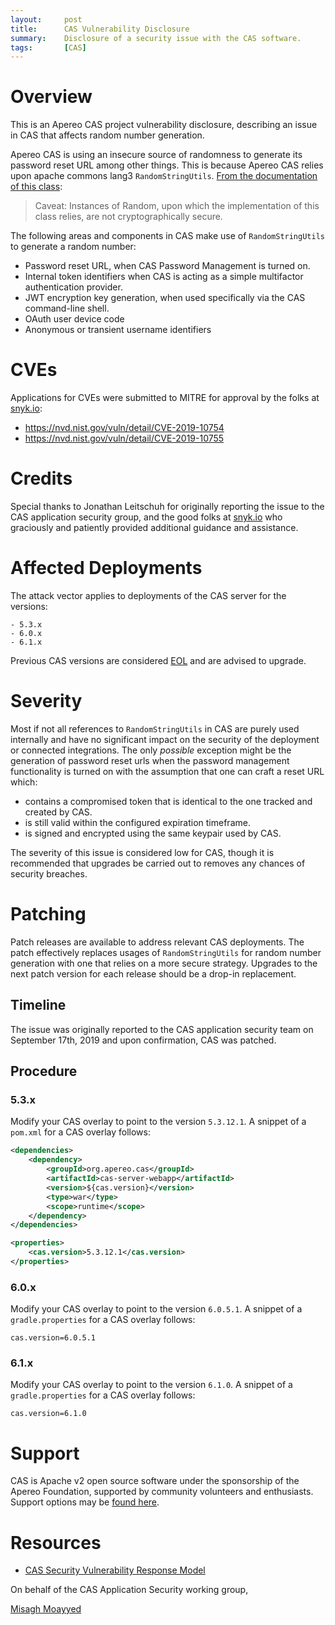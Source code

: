 ```yaml
---
layout:     post
title:      CAS Vulnerability Disclosure
summary:    Disclosure of a security issue with the CAS software.
tags:       [CAS]
---
```


# Overview

This is an Apereo CAS project vulnerability disclosure, describing an issue in CAS that affects random number generation.

Apereo CAS is using an insecure source of randomness to generate its password reset URL among other things. This is because Apereo CAS relies upon apache commons lang3 `RandomStringUtils`. [From the documentation of this class](https://commons.apache.org/proper/commons-lang/javadocs/api-3.9/org/apache/commons/lang3/RandomStringUtils.html):

> Caveat: Instances of Random, upon which the implementation of this class relies, are not cryptographically secure.

The following areas and components in CAS make use of `RandomStringUtils` to generate a random number:

- Password reset URL, when CAS Password Management is turned on.
- Internal token identifiers when CAS is acting as a simple multifactor authentication provider.
- JWT encryption key generation, when used specifically via the CAS command-line shell.
- OAuth user device code
- Anonymous or transient username identifiers

# CVEs

Applications for CVEs were submitted to MITRE for approval by the folks at [snyk.io](https://snyk.io):

- https://nvd.nist.gov/vuln/detail/CVE-2019-10754
- https://nvd.nist.gov/vuln/detail/CVE-2019-10755

# Credits

Special thanks to Jonathan Leitschuh for originally reporting the issue to the CAS application security group, and the good folks at [snyk.io](https://snyk.io) who graciously and patiently provided additional guidance and assistance.

# Affected Deployments

The attack vector applies to deployments of the CAS server for the versions:

```
- 5.3.x
- 6.0.x
- 6.1.x
```

Previous CAS versions are considered [EOL](https://apereo.github.io/cas/developer/Maintenance-Policy.html) and are advised to upgrade.

# Severity

Most if not all references to `RandomStringUtils` in CAS are purely used internally and have no significant impact on the security of the deployment or connected integrations. The only *possible* exception might be the generation of password reset urls when the password management functionality is turned on with the assumption that one can craft a reset URL which:

- contains a compromised token that is identical to the one tracked and created by CAS.
- is still valid within the configured expiration timeframe.
- is signed and encrypted using the same keypair used by CAS.

The severity of this issue is considered low for CAS, though it is recommended that upgrades be carried out to removes any chances of security breaches.

# Patching

Patch releases are available to address relevant CAS deployments. The patch effectively replaces usages of `RandomStringUtils` for random number generation with one that relies on a more secure strategy. Upgrades to the next patch version for each release should be a drop-in replacement.

## Timeline

The issue was originally reported to the CAS application security team on September 17th, 2019 and upon confirmation, CAS was patched.

## Procedure

### 5.3.x

Modify your CAS overlay to point to the version `5.3.12.1`. A snippet of a `pom.xml` for a CAS overlay follows:

```xml
<dependencies>
    <dependency>
        <groupId>org.apereo.cas</groupId>
        <artifactId>cas-server-webapp</artifactId>
        <version>${cas.version}</version>
        <type>war</type>
        <scope>runtime</scope>
    </dependency>
</dependencies>

<properties>
    <cas.version>5.3.12.1</cas.version>
</properties>
```

### 6.0.x

Modify your CAS overlay to point to the version `6.0.5.1`. A snippet of a `gradle.properties` for a CAS overlay follows:

```properties
cas.version=6.0.5.1
```

### 6.1.x

Modify your CAS overlay to point to the version `6.1.0`. A snippet of a `gradle.properties` for a CAS overlay follows:

```properties
cas.version=6.1.0
```

# Support

CAS is Apache v2 open source software under the sponsorship of the Apereo Foundation, supported by community volunteers and enthusiasts. Support options may be [found here](https://apereo.github.io/cas/Support.html).

# Resources

* [CAS Security Vulnerability Response Model](https://apereo.github.io/cas/developer/Sec-Vuln-Response.html)

On behalf of the CAS Application Security working group,

[Misagh Moayyed](https://twitter.com/misagh84)